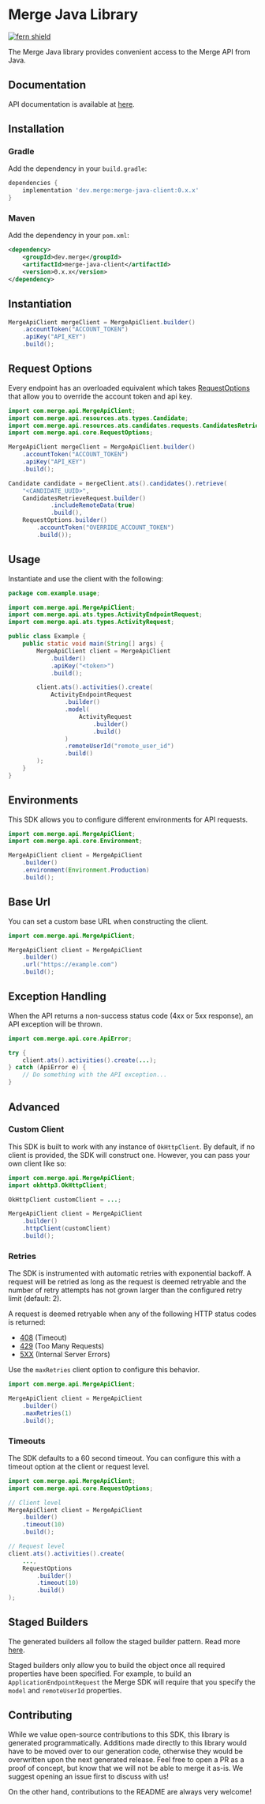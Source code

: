 # Merge Java Library

[![fern shield](https://img.shields.io/badge/%F0%9F%8C%BF-Built%20with%20Fern-brightgreen)](https://buildwithfern.com?utm_source=github&utm_medium=github&utm_campaign=readme&utm_source=https%3A%2F%2Fgithub.com%2Fmerge-api%2Fmerge-java-client)

The Merge Java library provides convenient access to the Merge API from Java.

## Documentation

API documentation is available at [here](https://docs.merge.dev/basics/authentication/).

## Installation

### Gradle

Add the dependency in your `build.gradle`:

```groovy
dependencies {
    implementation 'dev.merge:merge-java-client:0.x.x'
}
```

### Maven

Add the dependency in your `pom.xml`:

```xml
<dependency>
    <groupId>dev.merge</groupId>
    <artifactId>merge-java-client</artifactId>
    <version>0.x.x</version>
</dependency>
```

## Instantiation

```java
MergeApiClient mergeClient = MergeApiClient.builder()
    .accountToken("ACCOUNT_TOKEN")
    .apiKey("API_KEY")
    .build();
```

## Request Options
Every endpoint has an overloaded equivalent which takes [RequestOptions](./src/main/java/com/merge/api/core/RequestOptions.java)
that allow you to override the account token and api key.

```java
import com.merge.api.MergeApiClient;
import com.merge.api.resources.ats.types.Candidate;
import com.merge.api.resources.ats.candidates.requests.CandidatesRetrieveRequest;
import com.merge.api.core.RequestOptions;

MergeApiClient mergeClient = MergeApiClient.builder()
    .accountToken("ACCOUNT_TOKEN")
    .apiKey("API_KEY")
    .build();

Candidate candidate = mergeClient.ats().candidates().retrieve(
    "<CANDIDATE_UUID>", 
    CandidatesRetrieveRequest.builder()
            .includeRemoteData(true)
            .build(), 
    RequestOptions.builder()
        .accountToken("OVERRIDE_ACCOUNT_TOKEN")
        .build());
```

## Usage

Instantiate and use the client with the following:

```java
package com.example.usage;

import com.merge.api.MergeApiClient;
import com.merge.api.ats.types.ActivityEndpointRequest;
import com.merge.api.ats.types.ActivityRequest;

public class Example {
    public static void main(String[] args) {
        MergeApiClient client = MergeApiClient
            .builder()
            .apiKey("<token>")
            .build();

        client.ats().activities().create(
            ActivityEndpointRequest
                .builder()
                .model(
                    ActivityRequest
                        .builder()
                        .build()
                )
                .remoteUserId("remote_user_id")
                .build()
        );
    }
}
```

## Environments

This SDK allows you to configure different environments for API requests.

```java
import com.merge.api.MergeApiClient;
import com.merge.api.core.Environment;

MergeApiClient client = MergeApiClient
    .builder()
    .environment(Environment.Production)
    .build();
```

## Base Url

You can set a custom base URL when constructing the client.

```java
import com.merge.api.MergeApiClient;

MergeApiClient client = MergeApiClient
    .builder()
    .url("https://example.com")
    .build();
```

## Exception Handling

When the API returns a non-success status code (4xx or 5xx response), an API exception will be thrown.

```java
import com.merge.api.core.ApiError;

try {
    client.ats().activities().create(...);
} catch (ApiError e) {
    // Do something with the API exception...
}
```

## Advanced

### Custom Client

This SDK is built to work with any instance of `OkHttpClient`. By default, if no client is provided, the SDK will construct one. 
However, you can pass your own client like so:

```java
import com.merge.api.MergeApiClient;
import okhttp3.OkHttpClient;

OkHttpClient customClient = ...;

MergeApiClient client = MergeApiClient
    .builder()
    .httpClient(customClient)
    .build();
```

### Retries

The SDK is instrumented with automatic retries with exponential backoff. A request will be retried as long
as the request is deemed retryable and the number of retry attempts has not grown larger than the configured
retry limit (default: 2).

A request is deemed retryable when any of the following HTTP status codes is returned:

- [408](https://developer.mozilla.org/en-US/docs/Web/HTTP/Status/408) (Timeout)
- [429](https://developer.mozilla.org/en-US/docs/Web/HTTP/Status/429) (Too Many Requests)
- [5XX](https://developer.mozilla.org/en-US/docs/Web/HTTP/Status/500) (Internal Server Errors)

Use the `maxRetries` client option to configure this behavior.

```java
import com.merge.api.MergeApiClient;

MergeApiClient client = MergeApiClient
    .builder()
    .maxRetries(1)
    .build();
```

### Timeouts

The SDK defaults to a 60 second timeout. You can configure this with a timeout option at the client or request level.

```java
import com.merge.api.MergeApiClient;
import com.merge.api.core.RequestOptions;

// Client level
MergeApiClient client = MergeApiClient
    .builder()
    .timeout(10)
    .build();

// Request level
client.ats().activities().create(
    ...,
    RequestOptions
        .builder()
        .timeout(10)
        .build()
);
```

## Staged Builders
The generated builders all follow the staged builder pattern. Read more [here](https://immutables.github.io/immutable.html#staged-builder). 

Staged builders only allow you to build the object once all required properties have been specified. For example, to build an `ApplicationEndpointRequest` the Merge SDK will require that you specify the `model` and `remoteUserId` properties. 

## Contributing

While we value open-source contributions to this SDK, this library is generated programmatically.
Additions made directly to this library would have to be moved over to our generation code,
otherwise they would be overwritten upon the next generated release. Feel free to open a PR as
a proof of concept, but know that we will not be able to merge it as-is. We suggest opening
an issue first to discuss with us!

On the other hand, contributions to the README are always very welcome!